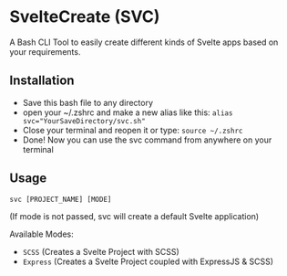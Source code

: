 # SvelteCreate (SVC)
A Bash CLI Tool to easily create different kinds of Svelte apps based on your requirements. 

## Installation
- Save this bash file to any directory
- open your ~/.zshrc and make a new alias like this: ```alias svc="YourSaveDirectory/svc.sh"```
- Close your terminal and reopen it or type: ```source ~/.zshrc```
- Done! Now you can use the svc command from anywhere on your terminal

## Usage
```svc [PROJECT_NAME] [MODE]```

(If mode is not passed, svc will create a default Svelte application)

Available Modes:
- ```SCSS``` (Creates a Svelte Project with SCSS)
- ```Express``` (Creates a Svelte Project coupled with ExpressJS & SCSS)

